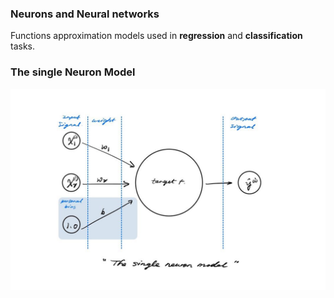### Neurons and Neural networks
Functions approximation models used in **regression** and **classification** tasks.

### The single Neuron Model
![image](A_single_neuron_model.jpg)